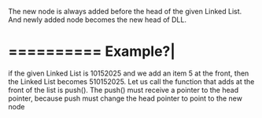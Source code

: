 The new node is always added before the head of the given Linked List. And newly added node becomes the new head of DLL.

==========
Example?|
==========

if the given Linked List is 10152025 and we add an item 5 at the front, then the Linked List becomes 510152025. Let us call the function that adds at the front of the list is push(). The push() must receive a pointer to the head pointer, because push must change the head pointer to point to the new node
